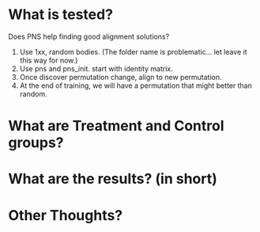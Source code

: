 # What is tested?

Does PNS help finding good alignment solutions?

1. Use 1xx, random bodies. (The folder name is problematic... let leave it this way for now.)
2. Use pns and pns_init. start with identity matrix.
3. Once discover permutation change, align to new permutation.
4. At the end of training, we will have a permutation that might better than random.

# What are Treatment and Control groups?


# What are the results? (in short)



# Other Thoughts?

